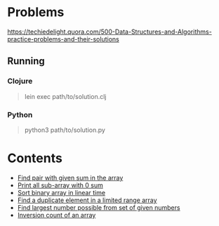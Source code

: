 # Problems

https://techiedelight.quora.com/500-Data-Structures-and-Algorithms-practice-problems-and-their-solutions

## Running

### Clojure

> lein exec path/to/solution.clj

### Python

> python3 path/to/solution.py

# Contents

* [Find pair with given sum in the array](find-pair)
* [Print all sub-array with 0 sum](zero-subarray)
* [Sort binary array in linear time](sort-array)
* [Find a duplicate element in a limited range array](find-duplicate)
* [Find largest number possible from set of given numbers](largest-number)
* [Inversion count of an array](inversion-count)